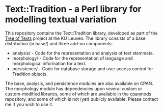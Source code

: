 Text::Tradition - a Perl library for modelling textual variation
===============================================================

This repository contains the Text::Tradition library, developed as part of the [Tree of Texts](http://treeoftexts.arts.kuleuven.be/) project at the KU Leuven.  The library consists of a base distribution (in base/) and three add-on components:

* analysis/ - Code for the representation and analysis of text stemmata.
* morphology/ - Code for the representation of language and morphological information for a text.
* persistence/ - Code for database storage and user access control for Tradition objects.

The base, analysis, and persistence modules are also available on CPAN. The morphology module has dependencies upon several custom or custom-modified libraries, some of which are available in the [cpanmods](https://github.com/tla/cpanmods/) repository, and some of which is not (yet) publicly available. Please contact me if you wish to use it.